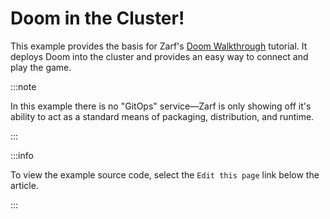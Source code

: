 # Doom in the Cluster!

This example provides the basis for Zarf's [Doom Walkthrough](../../docs/13-walkthroughs/2-deploying-doom.md) tutorial.  It deploys Doom into the cluster and provides an easy way to connect and play the game.

:::note

In this example there is no "GitOps" service&mdash;Zarf is only showing off it's ability to act as a standard means of packaging, distribution, and runtime.

:::

:::info

To view the example source code, select the `Edit this page` link below the article.

:::
